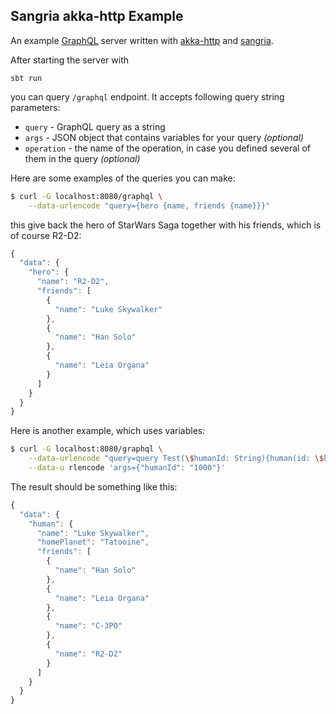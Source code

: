 ## Sangria akka-http Example

An example [GraphQL](http://facebook.github.io/graphql/) server written with [akka-http](http://doc.akka.io/docs/akka-stream-and-http-experimental/current/scala/http/) and [sangria](https://github.com/OlegIlyenko/sangria).

After starting the server with

    sbt run

you can query `/graphql` endpoint. It accepts following query string parameters:

* `query` - GraphQL query as a string
* `args` - JSON object that contains variables for your query _(optional)_
* `operation` - the name of the operation, in case you defined several of them in the query _(optional)_

Here are some examples of the queries you can make:

```bash
$ curl -G localhost:8080/graphql \
    --data-urlencode "query={hero {name, friends {name}}}"
```

this give back the hero of StarWars Saga together with his friends, which is of course R2-D2:

```javascript
{
  "data": {
    "hero": {
      "name": "R2-D2",
      "friends": [
        {
          "name": "Luke Skywalker"
        },
        {
          "name": "Han Solo"
        },
        {
          "name": "Leia Organa"
        }
      ]
    }
  }
}
```

Here is another example, which uses variables:

```bash
$ curl -G localhost:8080/graphql \
    --data-urlencode "query=query Test(\$humanId: String){human(id: \$humanId) {name, homePlanet, friends {name}}}" \
    --data-u rlencode 'args={"humanId": "1000"}'
```

The result should be something like this:

```javascript
{
  "data": {
    "human": {
      "name": "Luke Skywalker",
      "homePlanet": "Tatooine",
      "friends": [
        {
          "name": "Han Solo"
        },
        {
          "name": "Leia Organa"
        },
        {
          "name": "C-3PO"
        },
        {
          "name": "R2-D2"
        }
      ]
    }
  }
}
```